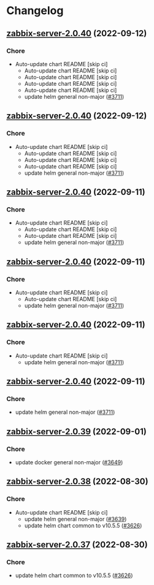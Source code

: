 # Changelog



## [zabbix-server-2.0.40](https://github.com/truecharts/charts/compare/zabbix-server-2.0.39...zabbix-server-2.0.40) (2022-09-12)

### Chore

- Auto-update chart README [skip ci]
  - Auto-update chart README [skip ci]
  - Auto-update chart README [skip ci]
  - Auto-update chart README [skip ci]
  - Auto-update chart README [skip ci]
  - update helm general non-major ([#3711](https://github.com/truecharts/charts/issues/3711))




## [zabbix-server-2.0.40](https://github.com/truecharts/charts/compare/zabbix-server-2.0.39...zabbix-server-2.0.40) (2022-09-12)

### Chore

- Auto-update chart README [skip ci]
  - Auto-update chart README [skip ci]
  - Auto-update chart README [skip ci]
  - Auto-update chart README [skip ci]
  - update helm general non-major ([#3711](https://github.com/truecharts/charts/issues/3711))




## [zabbix-server-2.0.40](https://github.com/truecharts/charts/compare/zabbix-server-2.0.39...zabbix-server-2.0.40) (2022-09-11)

### Chore

- Auto-update chart README [skip ci]
  - Auto-update chart README [skip ci]
  - Auto-update chart README [skip ci]
  - update helm general non-major ([#3711](https://github.com/truecharts/charts/issues/3711))




## [zabbix-server-2.0.40](https://github.com/truecharts/charts/compare/zabbix-server-2.0.39...zabbix-server-2.0.40) (2022-09-11)

### Chore

- Auto-update chart README [skip ci]
  - Auto-update chart README [skip ci]
  - update helm general non-major ([#3711](https://github.com/truecharts/charts/issues/3711))




## [zabbix-server-2.0.40](https://github.com/truecharts/charts/compare/zabbix-server-2.0.39...zabbix-server-2.0.40) (2022-09-11)

### Chore

- Auto-update chart README [skip ci]
  - update helm general non-major ([#3711](https://github.com/truecharts/charts/issues/3711))




## [zabbix-server-2.0.40](https://github.com/truecharts/charts/compare/zabbix-server-2.0.39...zabbix-server-2.0.40) (2022-09-11)

### Chore

- update helm general non-major ([#3711](https://github.com/truecharts/charts/issues/3711))




## [zabbix-server-2.0.39](https://github.com/truecharts/charts/compare/zabbix-server-2.0.38...zabbix-server-2.0.39) (2022-09-01)

### Chore

- update docker general non-major ([#3649](https://github.com/truecharts/charts/issues/3649))




## [zabbix-server-2.0.38](https://github.com/truecharts/charts/compare/zabbix-server-2.0.36...zabbix-server-2.0.38) (2022-08-30)

### Chore

- Auto-update chart README [skip ci]
  - update helm general non-major ([#3639](https://github.com/truecharts/charts/issues/3639))
  - update helm chart common to v10.5.5 ([#3626](https://github.com/truecharts/charts/issues/3626))




## [zabbix-server-2.0.37](https://github.com/truecharts/charts/compare/zabbix-server-2.0.36...zabbix-server-2.0.37) (2022-08-30)

### Chore

- update helm chart common to v10.5.5 ([#3626](https://github.com/truecharts/charts/issues/3626))

